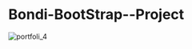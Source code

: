# Bondi-BootStrap--Project

![portfoli_4](https://github.com/MohamedHosni99/Clipboard_Template-HTML-CSS/assets/99591894/e62b0bce-26c7-40b7-9888-30dac0543c1f)
